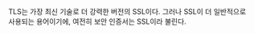TLS는 가장 최신 기술로 더 강력한 버전의 SSL이다. 그러나 SSL이 더 일반적으로  
사용되는 용어이기에, 여전히 보안 인증서는 SSL이라 불린다.   
















